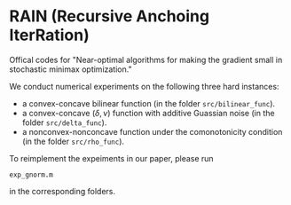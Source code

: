 # RAIN (Recursive Anchoing IterRation)

Offical codes for "Near-optimal algorithms for making the gradient small in stochastic minimax optimization."

We conduct numerical experiments on the following three hard instances:
*  a convex-concave bilinear function (in the folder `src/bilinear_func`).
*  a convex-concave $(\delta,\nu)$ function with additive Guassian noise (in the folder `src/delta_func`). 
*  a nonconvex-nonconcave function under the comonotonicity condition (in the folder `src/rho_func`). 
 
To reimplement the expeiments in our paper, please run 
```
exp_gnorm.m
```
in the corresponding folders.
